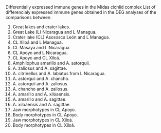 Differentially expressed immune genes in the Midas cichlid complex
List of differencialy expressed immune genes obtained in the DEG analyses of the comparisons between:
1.	Great lakes and crater lakes.
2.	Great Lake (L) Nicaragua and L Managua.
3.	Crater lake (CL) Asososca León and L Managua.
4.	CL Xiloá and L Managua.
5.	CL Masaya and L Nicaragua.
6.	CL Apoyo and L Nicaragua.
7.	CL Apoyo and CL Xiloá.
8.	Amphilophus amarillo and A. astorquii.
9.	A. zaliosus and A. sagittae.
10.	A. citrinellus and A. labiatus from L Nicaragua.
11.	A. astorquii and A. chancho.
12.	A. astorquii and A. zaliosus.
13.	A. chancho and A. zaliosus.
14.	A. amarillo and A. xiloaensis.
15.	A. amarillo and A. sagittae.
16.	A. xiloaensis and A. sagittae.
17.	Jaw morphotypes in CL Apoyo.
18.	Body morphotypes in CL Apoyo.
19.	Jaw morphotypes in CL Xiloá.
20.	Body morphotypes in CL Xiloá.
